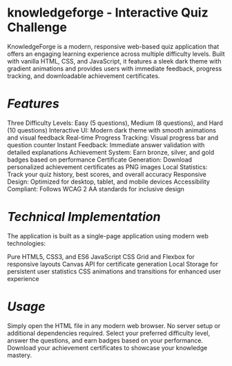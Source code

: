 # knowledgeforge - Interactive Quiz Challenge
KnowledgeForge is a modern, responsive web-based quiz application that offers an engaging learning experience across multiple difficulty levels. Built with vanilla HTML, CSS, and JavaScript, it features a sleek dark theme with gradient animations and provides users with immediate feedback, progress tracking, and downloadable achievement certificates.

# *Features*
Three Difficulty Levels: Easy (5 questions), Medium (8 questions), and Hard (10 questions)
Interactive UI: Modern dark theme with smooth animations and visual feedback
Real-time Progress Tracking: Visual progress bar and question counter
Instant Feedback: Immediate answer validation with detailed explanations
Achievement System: Earn bronze, silver, and gold badges based on performance
Certificate Generation: Download personalized achievement certificates as PNG images
Local Statistics: Track your quiz history, best scores, and overall accuracy
Responsive Design: Optimized for desktop, tablet, and mobile devices
Accessibility Compliant: Follows WCAG 2 AA standards for inclusive design

# *Technical Implementation*
The application is built as a single-page application using modern web technologies:

Pure HTML5, CSS3, and ES6 JavaScript
CSS Grid and Flexbox for responsive layouts
Canvas API for certificate generation
Local Storage for persistent user statistics
CSS animations and transitions for enhanced user experience

# *Usage*
Simply open the HTML file in any modern web browser. No server setup or additional dependencies required. Select your preferred difficulty level, answer the questions, and earn badges based on your performance. Download your achievement certificates to showcase your knowledge mastery.




